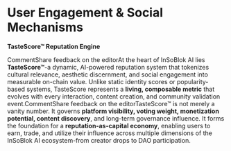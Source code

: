 # User Engagement & Social Mechanisms

**TasteScore™ Reputation Engine**

CommentShare feedback on the editorAt the heart of InSoBlok AI lies **TasteScore™**-a dynamic, AI-powered reputation system that tokenizes cultural relevance, aesthetic discernment, and social engagement into measurable on-chain value. Unlike static identity scores or popularity-based systems, TasteScore represents a **living, composable metric** that evolves with every interaction, content creation, and community validation event.CommentShare feedback on the editorTasteScore™ is not merely a vanity number. It governs **platform visibility, voting weight, monetization potential, content discovery**, and long-term governance influence. It forms the foundation for a **reputation-as-capital economy**, enabling users to earn, trade, and utilize their influence across multiple dimensions of the InSoBlok AI ecosystem-from creator drops to DAO participation.
